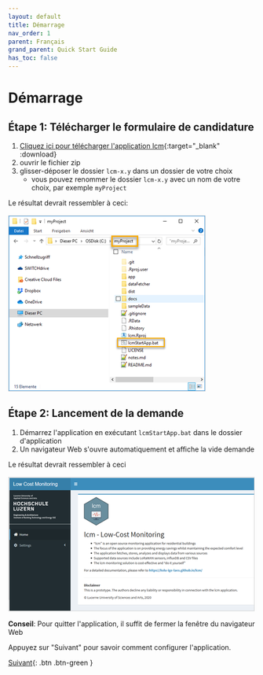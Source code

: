 ```yaml
---
layout: default
title: Démarrage
nav_order: 1
parent: Français
grand_parent: Quick Start Guide
has_toc: false
---
```


# Démarrage
## Étape 1: Télécharger le formulaire de candidature
1. [Cliquez ici pour télécharger l'application lcm](https://github.com/hslu-ige-laes/lcm/releases/latest/download/lcm.zip){:target="_blank" :download}
1. ouvrir le fichier zip
1. glisser-déposer le dossier `lcm-x.y` dans un dossier de votre choix
   - vous pouvez renommer le dossier `lcm-x.y` avec un nom de votre choix, par exemple `myProject`

Le résultat devrait ressembler à ceci:<br><br>
   <img src="https://raw.githubusercontent.com/hslu-ige-laes/lcm/master/docs/assets/images/quickStartGuide_01.PNG" style="border:1px solid lightgrey"/>


## Étape 2: Lancement de la demande
1. Démarrez l'application en exécutant `lcmStartApp.bat` dans le dossier d'application
1. Un navigateur Web s'ouvre automatiquement et affiche la vide demande

Le résultat devrait ressembler à ceci<br><br>
   <img src="https://raw.githubusercontent.com/hslu-ige-laes/lcm/master/docs/assets/images/quickStartGuide_02.PNG" style="border:1px solid lightgrey"/>

**Conseil**: Pour quitter l'application, il suffit de fermer la fenêtre du navigateur Web

Appuyez sur "Suivant" pour savoir comment configurer l'application.

[Suivant](https://hslu-ige-laes.github.io/lcm/docs/quickStartGuide/fr/configuration/){: .btn .btn-green }
